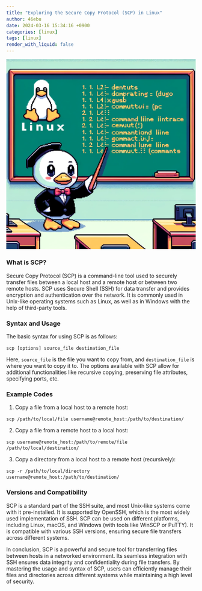```yaml
---
title: "Exploring the Secure Copy Protocol (SCP) in Linux"
author: 46ebu
date: 2024-03-16 15:34:16 +0900
categories: [linux]
tags: [linux]
render_with_liquid: false
---
```


![Intro](/assets/img/post/linux.png)
### What is SCP?
Secure Copy Protocol (SCP) is a command-line tool used to securely transfer files between a local host and a remote host or between two remote hosts. SCP uses Secure Shell (SSH) for data transfer and provides encryption and authentication over the network. It is commonly used in Unix-like operating systems such as Linux, as well as in Windows with the help of third-party tools.

### Syntax and Usage
The basic syntax for using SCP is as follows:
```
scp [options] source_file destination_file
```
Here, `source_file` is the file you want to copy from, and `destination_file` is where you want to copy it to. The options available with SCP allow for additional functionalities like recursive copying, preserving file attributes, specifying ports, etc.

### Example Codes
1. Copy a file from a local host to a remote host:
```
scp /path/to/local/file username@remote_host:/path/to/destination/
```
2. Copy a file from a remote host to a local host:
```
scp username@remote_host:/path/to/remote/file /path/to/local/destination/
```
3. Copy a directory from a local host to a remote host (recursively):
```
scp -r /path/to/local/directory username@remote_host:/path/to/destination/
```

### Versions and Compatibility
SCP is a standard part of the SSH suite, and most Unix-like systems come with it pre-installed. It is supported by OpenSSH, which is the most widely used implementation of SSH. SCP can be used on different platforms, including Linux, macOS, and Windows (with tools like WinSCP or PuTTY). It is compatible with various SSH versions, ensuring secure file transfers across different systems.

In conclusion, SCP is a powerful and secure tool for transferring files between hosts in a networked environment. Its seamless integration with SSH ensures data integrity and confidentiality during file transfers. By mastering the usage and syntax of SCP, users can efficiently manage their files and directories across different systems while maintaining a high level of security.